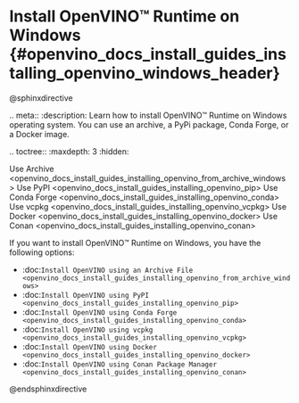 # Install OpenVINO™ Runtime on Windows {#openvino_docs_install_guides_installing_openvino_windows_header}

@sphinxdirective

.. meta::
   :description: Learn how to install OpenVINO™ Runtime on Windows operating 
                 system. You can use an archive, a PyPi package, Conda Forge, 
                 or a Docker image.


.. toctree::
   :maxdepth: 3
   :hidden:

   Use Archive <openvino_docs_install_guides_installing_openvino_from_archive_windows>
   Use PyPI <openvino_docs_install_guides_installing_openvino_pip>
   Use Conda Forge <openvino_docs_install_guides_installing_openvino_conda>
   Use vcpkg <openvino_docs_install_guides_installing_openvino_vcpkg>
   Use Docker <openvino_docs_install_guides_installing_openvino_docker>
   Use Conan <openvino_docs_install_guides_installing_openvino_conan>



If you want to install OpenVINO™ Runtime on Windows, you have the following options:

* :doc:`Install OpenVINO using an Archive File <openvino_docs_install_guides_installing_openvino_from_archive_windows>`
* :doc:`Install OpenVINO using PyPI <openvino_docs_install_guides_installing_openvino_pip>`
* :doc:`Install OpenVINO using Conda Forge <openvino_docs_install_guides_installing_openvino_conda>`
* :doc:`Install OpenVINO using vcpkg <openvino_docs_install_guides_installing_openvino_vcpkg>`
* :doc:`Install OpenVINO using Docker <openvino_docs_install_guides_installing_openvino_docker>`
* :doc:`Install OpenVINO using Conan Package Manager <openvino_docs_install_guides_installing_openvino_conan>`


@endsphinxdirective
